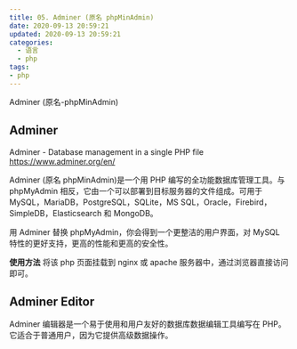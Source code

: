 ```yaml
---
title: 05. Adminer (原名 phpMinAdmin)
date: 2020-09-13 20:59:21
updated: 2020-09-13 20:59:21
categories:
  - 语言
  - php
tags:
- php
---
```


Adminer (原名-phpMinAdmin)

## Adminer

Adminer - Database management in a single PHP file
<https://www.adminer.org/en/>

Adminer (原名 phpMinAdmin)是一个用 PHP 编写的全功能数据库管理工具。与 phpMyAdmin 相反，它由一个可以部署到目标服务器的文件组成。可用于 MySQL，MariaDB，PostgreSQL，SQLite，MS SQL，Oracle，Firebird，SimpleDB，Elasticsearch 和 MongoDB。

用 Adminer 替换 phpMyAdmin，你会得到一个更整洁的用户界面，对 MySQL 特性的更好支持，更高的性能和更高的安全性。

**使用方法**
将该 php 页面挂载到 nginx 或 apache 服务器中，通过浏览器直接访问即可。

## Adminer Editor

Adminer 编辑器是一个易于使用和用户友好的数据库数据编辑工具编写在 PHP。它适合于普通用户，因为它提供高级数据操作。
